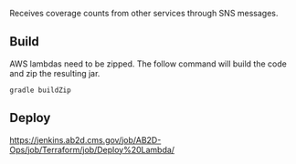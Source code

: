 Receives coverage counts from other services through SNS messages. 

## Build

AWS lambdas need to be zipped. The follow command will build the code and zip the resulting jar.
```
gradle buildZip
```

## Deploy

https://jenkins.ab2d.cms.gov/job/AB2D-Ops/job/Terraform/job/Deploy%20Lambda/